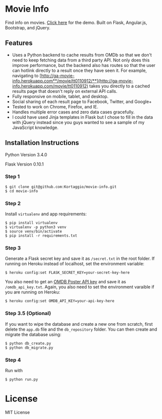 # Movie Info
Find info on movies. [Click here](http://ga-movie-info.herokuapp.com/) for the demo. Built on Flask, Angular.js, Bootstrap, and jQuery.

## Features
- Uses a Python backend to cache results from OMDb so that we don't need to keep fetching data from a third party API. Not only does this improve performance, but the backend also has routes so that the user can hotlink directly to a result once they have seen it. For example, navigating to [http://ga-movie-info.herokuapp.com**/movie/tt0110912/**](http://ga-movie-info.herokuapp.com/movie/tt0110912) takes you directly to a cached results page that doesn't reply on external API calls.
- Fully responsive on mobile, tablet, and desktop.
- Social sharing of each result page to Facebook, Twitter, and Google+
- Tested to work on Chrome, Firefox, and IE.
- Handles multiple error cases and zero data cases gracefully.
- I could have used Jinja templates in Flask but I chose to fill in the data with jQuery instead since you guys wanted to see a sample of my JavaScript knowledge.

## Installation Instructions

Python Version 3.4.0

Flask Version 0.10.1

### Step 1

	$ git clone git@github.com:Kortaggio/movie-info.git
	$ cd movie-info

### Step 2

Install `virtualenv` and app requirements:

	$ pip install virtualenv
	$ virtualenv -p python3 venv
	$ source venv/bin/activate
	$ pip install -r requirements.txt

### Step 3

Generate a Flask secret key and save it as `/secret.txt` in the root folder. If running on Heroku instead of localhost, set the environment variable:

	$ heroku config:set FLASK_SECRET_KEY=your-secret-key-here

You also need to get an [OMDB Poster API key](http://beforethecode.com/projects/omdb/apikey.aspx) and save it as `/omdb_api_key.txt`. Again, you also need to set the environment varaible if you are running on Heroku:

	$ heroku config:set OMDB_API_KEY=your-api-key-here
	

### Step 3.5 (Optional)

If you want to wipe the database and create a new one from scratch, first delete the `app.db` file and the `db_repository` folder. You can then create and migrate the database using:

	$ python db_create.py
	$ python db_migrate.py

### Step 4

Run with

	$ python run.py

# License

MIT License

